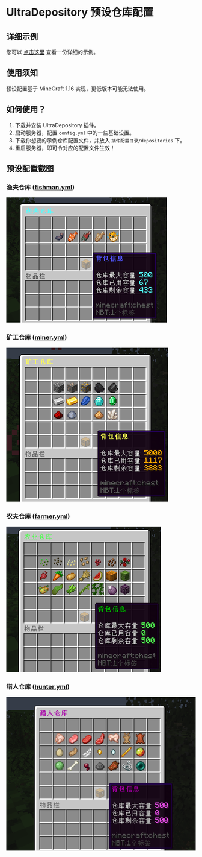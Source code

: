 # UltraDepository 预设仓库配置

## 详细示例

您可以 [点击这里](full-example.yml) 查看一份详细的示例。

## 使用须知

预设配置基于 MineCraft 1.16 实现，更低版本可能无法使用。

## 如何使用？

1. 下载并安装 UltraDepository 插件。
2. 启动服务器，配置 `config.yml` 中的一些基础设置。
3. 下载你想要的示例仓库配置文件，并放入 `插件配置目录/depositories` 下。
4. 重启服务器，即可令对应的配置文件生效！

## 预设配置截图

### 渔夫仓库 ([fishman.yml](files/fishman.yml))

![fishman](images/fishman.png)

### 矿工仓库 ([miner.yml](files/miner.yml))

![miner](images/miner.png)

### 农夫仓库 ([farmer.yml](files/farmer.yml))

![farmer](images/farmer.png)

### 猎人仓库 ([hunter.yml](files/hunter.yml))

![hunter](images/hunter.png)